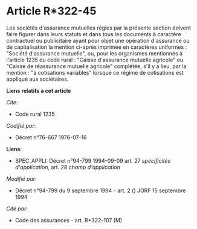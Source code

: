 # Article R*322-45

Les sociétés d'assurance mutuelles régies par la présente section doivent faire figurer dans leurs statuts et dans tous les
documents à caractère contractuel ou publicitaire ayant pour objet une opération d'assurance ou de capitalisation la mention
ci-après imprimée en caractères uniformes : "Société d'assurance mutuelle", ou, pour les organismes mentionnés à l'article
1235 du code rural : "Caisse d'assurance mutuelle agricole" ou "Caisse de réassurance mutuelle agricole" complétée, s'il y a
lieu, par la mention : "à cotisations variables" lorsque ce régime de cotisations est appliqué aux sociétaires.

**Liens relatifs à cet article**

_Cite_:

  - Code rural 1235

_Codifié par_:

  - Décret n°76-667 1976-07-16

**Liens**:

  - SPEC_APPLI: Décret n°94-799 1994-09-09 art. 27 *spécificités d'application*, art. 28 *champ d'application*

_Modifié par_:

  - Décret n°94-799 du 9 septembre 1994 - art. 2 () JORF 15 septembre 1994

_Cité par_:

  - Code des assurances - art. R*322-107 (M)
